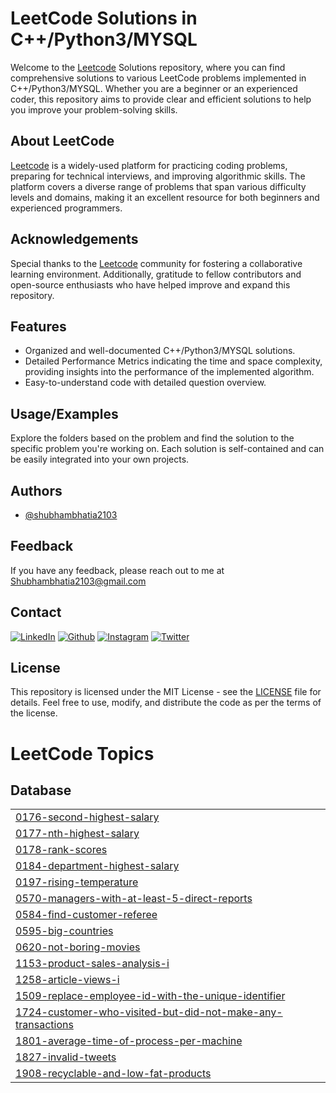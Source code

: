 
# LeetCode Solutions in C++/Python3/MYSQL


Welcome to the [Leetcode](https://leetcode.com/) Solutions repository, where you can find comprehensive solutions to various LeetCode problems implemented in C++/Python3/MYSQL. Whether you are a beginner or an experienced coder, this repository aims to provide clear and efficient solutions to help you improve your problem-solving skills.



## About LeetCode

[Leetcode](https://leetcode.com/) is a widely-used platform for practicing coding problems, preparing for technical interviews, and improving algorithmic skills. The platform covers a diverse range of problems that span various difficulty levels and domains, making it an excellent resource for both beginners and experienced programmers.


## Acknowledgements

Special thanks to the [Leetcode](https://leetcode.com/) community for fostering a collaborative learning environment. Additionally, gratitude to fellow contributors and open-source enthusiasts who have helped improve and expand this repository.


## Features

- Organized and well-documented C++/Python3/MYSQL solutions.
- Detailed Performance Metrics indicating the time and space complexity, providing insights into the performance of the implemented algorithm.
- Easy-to-understand code with detailed question overview.



## Usage/Examples

Explore the folders based on the problem and find the solution to the specific problem you're working on. Each solution is self-contained and can be easily integrated into your own projects.



## Authors

- [@shubhambhatia2103](https://www.linkedin.com/in/shubhambhatia2103/)

## Feedback

If you have any feedback, please reach out to me at Shubhambhatia2103@gmail.com

## Contact

[<img target="_blank" src="https://img.icons8.com/bubbles/100/000000/linkedin.png" title="LinkedIn">](https://www.linkedin.com/in/shubhambhatia2103/) [<img target="_blank" src="https://img.icons8.com/bubbles/100/000000/github.png" title="Github">](https://github.com/shubhambhatia2103) [<img target="_blank" src="https://img.icons8.com/bubbles/100/000000/instagram-new.png" title="Instagram">](https://instagram.com/6eingshubham) [<img target="_blank" src="https://img.icons8.com/bubbles/100/000000/twitter-squared.png" title="Twitter">](https://twitter.com/whoodattboyy)



## License

This repository is licensed under the MIT License - see the [LICENSE](https://github.com/shubhambhatia2103/leetcode/blob/main/LICENSE) file for details. Feel free to use, modify, and distribute the code as per the terms of the license.


<!---LeetCode Topics Start-->
# LeetCode Topics
## Database
|  |
| ------- |
| [0176-second-highest-salary](https://github.com/shubhambhatia2103/leetcode/tree/master/0176-second-highest-salary) |
| [0177-nth-highest-salary](https://github.com/shubhambhatia2103/leetcode/tree/master/0177-nth-highest-salary) |
| [0178-rank-scores](https://github.com/shubhambhatia2103/leetcode/tree/master/0178-rank-scores) |
| [0184-department-highest-salary](https://github.com/shubhambhatia2103/leetcode/tree/master/0184-department-highest-salary) |
| [0197-rising-temperature](https://github.com/shubhambhatia2103/leetcode/tree/master/0197-rising-temperature) |
| [0570-managers-with-at-least-5-direct-reports](https://github.com/shubhambhatia2103/leetcode/tree/master/0570-managers-with-at-least-5-direct-reports) |
| [0584-find-customer-referee](https://github.com/shubhambhatia2103/leetcode/tree/master/0584-find-customer-referee) |
| [0595-big-countries](https://github.com/shubhambhatia2103/leetcode/tree/master/0595-big-countries) |
| [0620-not-boring-movies](https://github.com/shubhambhatia2103/leetcode/tree/master/0620-not-boring-movies) |
| [1153-product-sales-analysis-i](https://github.com/shubhambhatia2103/leetcode/tree/master/1153-product-sales-analysis-i) |
| [1258-article-views-i](https://github.com/shubhambhatia2103/leetcode/tree/master/1258-article-views-i) |
| [1509-replace-employee-id-with-the-unique-identifier](https://github.com/shubhambhatia2103/leetcode/tree/master/1509-replace-employee-id-with-the-unique-identifier) |
| [1724-customer-who-visited-but-did-not-make-any-transactions](https://github.com/shubhambhatia2103/leetcode/tree/master/1724-customer-who-visited-but-did-not-make-any-transactions) |
| [1801-average-time-of-process-per-machine](https://github.com/shubhambhatia2103/leetcode/tree/master/1801-average-time-of-process-per-machine) |
| [1827-invalid-tweets](https://github.com/shubhambhatia2103/leetcode/tree/master/1827-invalid-tweets) |
| [1908-recyclable-and-low-fat-products](https://github.com/shubhambhatia2103/leetcode/tree/master/1908-recyclable-and-low-fat-products) |
<!---LeetCode Topics End-->
